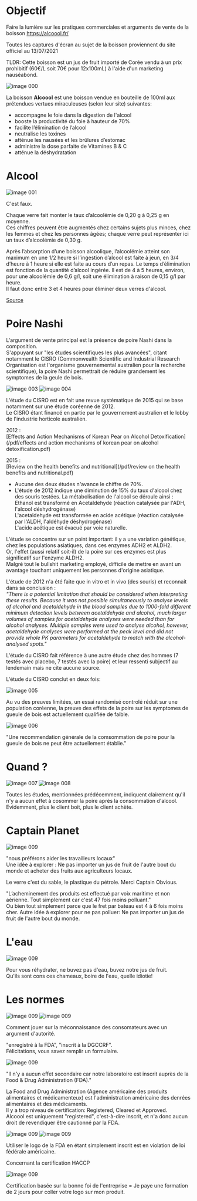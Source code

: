 # Objectif
Faire la lumière sur les pratiques commerciales et arguments de vente de la boisson https://alcoool.fr/

Toutes les captures d'écran au sujet de la boisson proviennent du site officiel au 13/07/2021

TLDR: Cette boisson est un jus de fruit importé de Corée vendu à un prix prohibitif (60€/L soit 70€ pour 12x100mL) à l'aide d'un marketing nauséabond.

![image 000](/png/00.png)

La boisson **Alcoool** est une boisson vendue en bouteille de 100ml aux prétendues vertues miraculeuses (selon leur site) suivantes:
- accompagne le foie dans la digestion de l'alcool
- booste la productivité du foie à hauteur de 70%
- facilite l’élimination de l’alcool
- neutralise les toxines
- atténue les nausées et les brûlures d’estomac
- administre la dose parfaite de Vitamines B & C
- atténue la déshydratation


# Alcool

![image 001](/png/01.png)

C'est faux.

Chaque verre fait monter le taux d’alcoolémie de 0,20 g à 0,25 g en moyenne.\
Ces chiffres peuvent être augmentés chez certains sujets plus minces, chez les femmes et chez les personnes âgées; chaque verre peut représenter ici un taux d’alcoolémie de 0,30 g.

Après l’absorption d’une boisson alcoolique, l’alcoolémie atteint son maximum en une 1/2 heure si l’ingestion d’alcool est faite à jeun, en 3/4 d’heure à 1 heure si elle est faite au cours d’un repas. Le temps d’élimination est fonction de la quantité d’alcool ingérée. Il est de 4 à 5 heures, environ, pour une alcoolémie de 0,6 g/l, soit une élimination à raison de 0,15 g/l par heure.\
Il faut donc entre 3 et 4 heures pour éliminer deux verres d'alcool.

[Source](https://www.permis-de-exploitation.com/785-l-500mg-alcool.html)


# Poire Nashi

L'argument de vente principal est la présence de poire Nashi dans la composition.\
S'appuyant sur "les études scientifiques les plus avancées", citant notamment le CISRO (Commonwealth Scientific and Industrial Research Organisation est l'organisme gouvernemental australien pour la recherche scientifique), la poire Nashi permettrait de réduire grandement les symptomes de la geule de bois.

![image 003](/png/cisro1.png)
![image 004](/png/cisro2.png)

L'étude du CISRO est en fait une revue systématique de 2015 qui se base notamment sur une étude coréenne de 2012.\
Le CISRO étant financé en partie par le gouvernement australien et le lobby de l'industrie horticole australien.

2012 : \
[Effects and Action Mechanisms of Korean Pear on Alcohol Detoxification](/pdf/effects and action mechanisms of korean pear on alcohol detoxification.pdf)

2015 : \
[Review on the health benefits and nutritional](/pdf/review on the health benefits and nutritional.pdf)

- Aucune des deux études n'avance le chiffre de 70%.
- L'étude de 2012 indique une diminution de 15% du taux d'alcool chez des souris testées.
La métabolisation de l'alcool se déroule ainsi :\
Ethanol est transformé en Acetaldehyde (réaction catalysée par l'ADH, l'alcool déshydrogénase)\
L'acetaldehyde est transformée en acide acétique (réaction catalysée par l'ALDH, l'aldéhyde déshydrogénase)\
L'acide acétique est évacué par voie naturelle.

L'étude se concentre sur un point important: il y a une variation génétique, chez les populations asiatiques, dans ces enzymes ADH2 et ALDH2.\
Or, l'effet (aussi relatif soit-il) de la poire sur ces enzymes est plus significatif sur l'enzyme ALDH2.\
Malgré tout le bullshit marketing employé, difficile de mettre en avant un avantage touchant uniquement les personnes d'origine asiatique.

L'étude de 2012 n'a été faite que in vitro et in vivo (des souris) et reconnait dans sa conclusion :\
*"There is a potential limitation that should be
 considered when interpreting these results. Because it
 was not possible simultaneously to analyse levels of
 alcohol and acetaldehyde in the blood samples due to
 1000-fold different minimum detection levels between
 acetaldehyde and alcohol, much larger volumes of
 samples for acetaldehyde analyses were needed than
 for alcohol analyses. Multiple samples were used to
 analyse alcohol, however, acetaldehyde analyses were
 performed at the peak level and did not provide whole
 PK parameters for acetaldehyde to match with the
 alcohol-analysed spots."*

L'étude du CISRO fait référence à une autre étude chez des hommes (7 testés avec placebo, 7 testés avec la poire) et leur ressenti subjectif au lendemain mais ne cite aucune source.

L'étude du CISRO conclut en deux fois:

![image 005](/png/conclu1.png)

Au vu des preuves limitées, un essai randomisé controlé réduit sur une population coréenne, la preuve des effets de la poire sur les symptomes de gueule de bois est actuellement qualifiée de faible.

![image 006](/png/conclu2.png)

"Une recommendation générale de la comsommation de poire pour la gueule de bois ne peut être actuellement établie."

# Quand ?

![image 007](/png/quand1.png)
![image 008](/png/quand2.png)

Toutes les études, mentionnées prédécemment, indiquent clairement qu'il n'y a aucun effet à cosommer la poire après la consommation d'alcool.\
Evidemment, plus le client boit, plus le client achète.

# Captain Planet

![image 009](/png/virtue-signaling.png)

"nous préférons aider les travailleurs locaux"\
Une idée à explorer : Ne pas importer un jus de fruit de l'autre bout du monde et acheter des fruits aux agriculteurs locaux.

Le verre c'est du sable, le plastique du pétrole. Merci Captain Obvious.

"L’acheminement des produits est effectué par voix maritime et non aérienne. Tout simplement car c'est 47 fois moins polluant."\
Ou bien tout simplement parce que le fret par bateau est 4 à 6 fois moins cher.
Autre idée à explorer pour ne pas polluer: Ne pas importer un jus de fruit de l'autre bout du monde.

# L'eau

![image 009](/png/eau1.png)

Pour vous réhydrater, ne buvez pas d'eau, buvez notre jus de fruit.\
Qu'ils sont cons ces chameaux, boire de l'eau, quelle idiotie!

# Les normes


![image 009](/png/norme.png)
![image 009](/png/norme2.png)

Comment jouer sur la méconnaissance des consomateurs avec un argument d'autorité.

"enregistré à la FDA", "inscrit à la DGCCRF".\
Félicitations, vous savez remplir un formulaire.

![image 009](/png/henri.png)

"Il n'y a aucun effet secondaire car notre laboratoire est inscrit auprès de la Food & Drug Administration (FDA)."

La Food and Drug Administration (Agence américaine des produits alimentaires et médicamenteux) est l'administration américaine des denrées alimentaires et des médicaments.\
Il y a trop niveau de certification: Registered, Cleared et Approved.\
Alcoool est uniquement "registered", c'est-à-dire inscrit, et n'a donc aucun droit de revendiquer être cautionné par la FDA.


![image 009](/png/fda1.png)
![image 009](/png/fda2.png)

Utiliser le logo de la FDA en étant simplement inscrit est en violation de loi fédérale américaine.

Concernant la certification HACCP

![image 009](/png/haccp.png)

Certification basée sur la bonne foi de l'entreprise = Je paye une formation de 2 jours pour coller votre logo sur mon produit.

